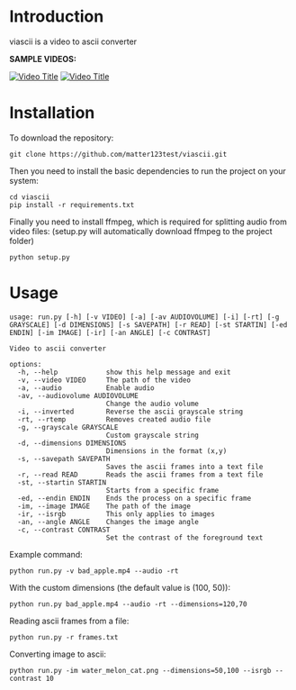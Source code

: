 # Introduction

viascii is a video to ascii converter

__SAMPLE VIDEOS:__

[![Video Title](https://img.youtube.com/vi/gYzZu_EXCgI/0.jpg)](https://www.youtube.com/watch?v=gYzZu_EXCgI)
[![Video Title](https://img.youtube.com/vi/21dyw6Qk27E/0.jpg)](https://www.youtube.com/watch?v=21dyw6Qk27E)

# Installation

To download the repository:

```git clone https://github.com/matter123test/viascii.git```

Then you need to install the basic dependencies to run the project on your system:

```
cd viascii
pip install -r requirements.txt
```

Finally you need to install ffmpeg, which is required for splitting audio from video files:
(setup.py will automatically download ffmpeg to the project folder)

```
python setup.py
```

# Usage

```
usage: run.py [-h] [-v VIDEO] [-a] [-av AUDIOVOLUME] [-i] [-rt] [-g GRAYSCALE] [-d DIMENSIONS] [-s SAVEPATH] [-r READ] [-st STARTIN] [-ed ENDIN] [-im IMAGE] [-ir] [-an ANGLE] [-c CONTRAST]

Video to ascii converter

options:
  -h, --help            show this help message and exit
  -v, --video VIDEO     The path of the video
  -a, --audio           Enable audio
  -av, --audiovolume AUDIOVOLUME
                        Change the audio volume
  -i, --inverted        Reverse the ascii grayscale string
  -rt, --rtemp          Removes created audio file
  -g, --grayscale GRAYSCALE
                        Custom grayscale string
  -d, --dimensions DIMENSIONS
                        Dimensions in the format (x,y)
  -s, --savepath SAVEPATH
                        Saves the ascii frames into a text file
  -r, --read READ       Reads the ascii frames from a text file
  -st, --startin STARTIN
                        Starts from a specific frame
  -ed, --endin ENDIN    Ends the process on a specific frame
  -im, --image IMAGE    The path of the image
  -ir, --isrgb          This only applies to images
  -an, --angle ANGLE    Changes the image angle
  -c, --contrast CONTRAST
                        Set the contrast of the foreground text
```

Example command:

```python run.py -v bad_apple.mp4 --audio -rt```

With the custom dimensions (the default value is (100, 50)):

```python run.py bad_apple.mp4 --audio -rt --dimensions=120,70```

Reading ascii frames from a file:

```python run.py -r frames.txt``` 

Converting image to ascii:

```python run.py -im water_melon_cat.png --dimensions=50,100 --isrgb --contrast 10```
